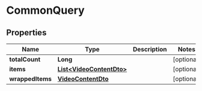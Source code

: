 

# CommonQuery


## Properties

Name | Type | Description | Notes
------------ | ------------- | ------------- | -------------
**totalCount** | **Long** |  |  [optional]
**items** | [**List&lt;VideoContentDto&gt;**](VideoContentDto.md) |  |  [optional]
**wrappedItems** | [**VideoContentDto**](VideoContentDto.md) |  |  [optional]



